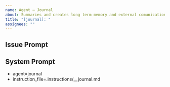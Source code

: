 ```yaml
---
name: Agent – Journal
about: Summaries and creates long term memory and external comunications.
title: "[journal]: "
assignees: ""
---
```


## Issue Prompt

## System Prompt

- agent=journal
- instruction_file=.instructions/\_\_journal.md
